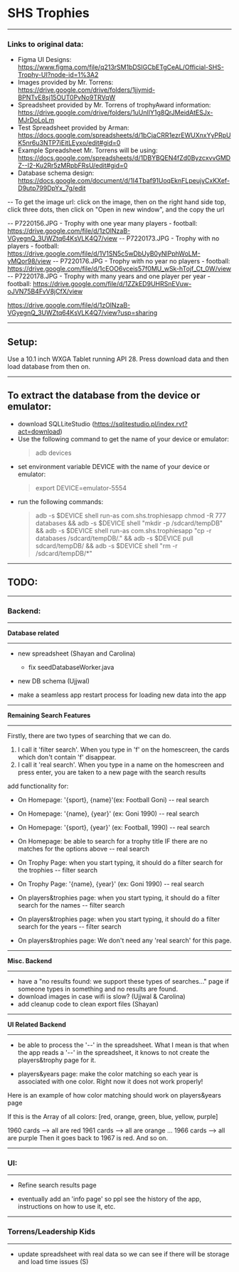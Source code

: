 # SHS Trophies 
___________________________________________________
### Links to original data:
- Figma UI Designs: https://www.figma.com/file/q213rSM1bDSIGCbETgCeAL/Official-SHS-Trophy-UI?node-id=1%3A2
- Images provided by Mr. Torrens: https://drive.google.com/drive/folders/1jjymid-BPNTvE8sj15OUT0PvNo9TRVqW
- Spreadsheet provided by Mr. Torrens of trophyAward information: https://drive.google.com/drive/folders/1uUnlIY1g8QrJMeidAtESJx-MJrDoLoLm
- Test Spreadsheet provided by Arman: https://docs.google.com/spreadsheets/d/1bCjaCRR1ezrEWUXnxYyPRpUK5nr6u3NTP7iEitLEyxo/edit#gid=0
- Example Spreadsheet Mr. Torrens will be using: https://docs.google.com/spreadsheets/d/1DBYBQEN4fZd0ByzcxvvGMDZ--I2-Ku2Rr5zMRpbFRsU/edit#gid=0
- Database schema design: https://docs.google.com/document/d/1I4Tbaf91UoqEknFLpeujyCxKXef-D9utp799DpYx_7g/edit

-- To get the image url: click on the image, then on the right hand side top, click three dots, then click on "Open in new window", and the copy the url


-- P7220156.JPG - Trophy with one year many players - football: https://drive.google.com/file/d/1zOlNzaB-VGyegnQ_3UWZtq64KsVLK4Q7/view
-- P7220173.JPG - Trophy with no players - football:  https://drive.google.com/file/d/1V1SN5c5wDbUyB0yNlPphWoLM-yMQor98/view
-- P7220176.JPG - Trophy with no year no players - football: https://drive.google.com/file/d/1cEOO6vceis57f0MU_wSk-hTojf_Ct_0W/view
-- P7220178.JPG - Trophy with many years and one player per year - football: https://drive.google.com/file/d/1ZZkED9UHRSnEVuw-oJVN75B4FvV8jCfX/view

https://drive.google.com/file/d/1zOlNzaB-VGyegnQ_3UWZtq64KsVLK4Q7/view?usp=sharing

___________________________________________________
## Setup:

Use a 10.1 inch WXGA Tablet running API 28. Press download data and then load database from then on.
___________________________________________________

## To extract the database from the device or emulator:

* download SQLLiteStudio (https://sqlitestudio.pl/index.rvt?act=download)
* Use the following command to get the name of your device or emulator:
    > adb devices
* set environment variable DEVICE with the name of your device or emulator:
    > export DEVICE=emulator-5554
* run the following commands:
    > adb -s $DEVICE shell run-as com.shs.trophiesapp chmod -R 777 databases &&
        adb -s $DEVICE shell "mkdir -p /sdcard/tempDB" && 
        adb -s $DEVICE shell run-as com.shs.trophiesapp "cp -r databases /sdcard/tempDB/." && 
        adb -s $DEVICE pull sdcard/tempDB/ && 
        adb -s $DEVICE shell "rm -r /sdcard/tempDB/*"

___________________________________________________

## TODO:
___________________________________________________

### Backend:
___________________________________________________
**Database related**
___________________________________________________

- new spreadsheet (Shayan and Carolina)
  - fix seedDatabaseWorker.java
  
- new DB schema (Ujjwal)

- make a seamless app restart process for loading new data into the app 
___________________________________________________
**Remaining Search Features**
___________________________________________________

Firstly, there are two types of searching that we can do.
1) I call it 'filter search'. When you type in 'f' on the homescreen, the cards which don't contain 'f' disappear.
2) I call it 'real search'. When you type in a name on the homescreen and press enter, you are taken to a new page with the search results

add functionality for:
- On Homepage: '{sport}, {name}'(ex: Football Goni) -- real search
- On Homepage: '{name}, {year}' (ex: Goni 1990) -- real search
- On Homepage: '{sport}, {year}' (ex: Football, 1990) -- real search
- On Homepage: be able to search for a trophy title IF there are no matches for the options above  -- real search

- On Trophy Page: when you start typing, it should do a filter search for the trophies -- filter search
- On Trophy Page: '{name}, {year}' (ex: Goni 1990) -- real search

- On players&trophies page: when you start typing, it should do a filter search for the names -- filter search
- On players&trophies page: when you start typing, it should do a filter search for the years -- filter search
- On players&trophies page: We don't need any 'real search' for this page. 

___________________________________________________
**Misc. Backend**
___________________________________________________

- have a "no results found: we support these types of searches..." page if someone types in something and no results are found.
- download images in case wifi is slow? (Ujjwal & Carolina)
- add cleanup code to clean export files (Shayan)

___________________________________________________
**UI Related Backend**
___________________________________________________

- be able to process the '--' in the spreadsheet. What I mean is that when the app reads a '--' in the spreadsheet, it knows to not create the players&trophy page for it.

- players&years page: make the color matching so each year is associated with one color. Right now it does not work properly!

Here is an example of how color matching should work on players&years page

If this is the Array of all colors:
[red, orange, green, blue, yellow, purple]

1960 cards --> all are red
1961 cards --> all are orange
...
1966 cards --> all are purple
Then it goes back to 1967 is red. And so on.

___________________________________________________
### UI:
___________________________________________________

  - Refine search results page
  
  - eventually add an 'info page' so ppl see the history of the app, instructions on how to use it, etc.
  

___________________________________________________
### Torrens/Leadership Kids
___________________________________________________

- update spreadsheet with real data so we can see if there will be storage and load time issues (S)
